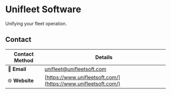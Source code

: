 # Unifleet Software
Unifying your fleet operation.

## Contact

| Contact Method    | Details                                      |
|-------------------|----------------------------------------------|
| 📧 **Email**      | unifleet@unifleetsoft.com                 |
| 🌐 **Website**    | [https://www.unifleetsoft.com/](https://www.unifleetsoft.com/) |
